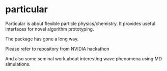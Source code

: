 # particular

Particular is about flexible particle physics/chemistry. It provides useful interfaces for novel algorithm prototyping. 

The package has gone a long way. 

Please refer to repository from NVIDIA hackathon

And also some seminal work about interesting wave phenomena using MD simulations.